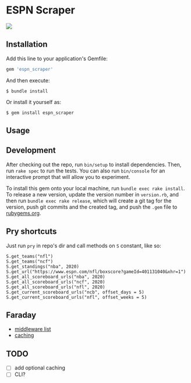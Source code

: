 # ESPN Scraper

![](https://s6.gifyu.com/images/boxscore.md.gif)

## Installation

Add this line to your application's Gemfile:

```ruby
gem 'espn_scraper'
```

And then execute:

    $ bundle install

Or install it yourself as:

    $ gem install espn_scraper

## Usage

## Development

After checking out the repo, run `bin/setup` to install dependencies. Then, run `rake spec` to run the tests. You can also run `bin/console` for an interactive prompt that will allow you to experiment.

To install this gem onto your local machine, run `bundle exec rake install`. To release a new version, update the version number in `version.rb`, and then run `bundle exec rake release`, which will create a git tag for the version, push git commits and the created tag, and push the `.gem` file to [rubygems.org](https://rubygems.org).

## Pry shortcuts

Just run `pry` in repo's dir and call methods on `S` constant, like so:

```
S.get_teams("nfl")
S.get_teams("ncf")
S.get_standings("nba", 2020)
S.get_url("https://www.espn.com/nfl/boxscore?gameId=401131040&xhr=1")
S.get_all_scoreboard_urls("nba", 2020)
S.get_all_scoreboard_urls("ncf", 2020)
S.get_all_scoreboard_urls("nfl", 2020)
S.get_current_scoreboard_urls("ncb", offset_days = 5)
S.get_current_scoreboard_urls("nfl", offset_weeks = 5)
```

## Faraday

- [middleware list](https://github.com/lostisland/awesome-faraday/)
- [caching](https://github.com/lostisland/faraday_middleware/blob/main/docs/caching_responses.md)

## TODO

- [ ] add optional caching
- [ ] CLI?
